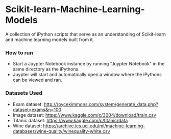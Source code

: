# Scikit-learn-Machine-Learning-Models
A collection of iPython scripts that serve as an understanding of Scikit-learn and machine learning models built from it.

### How to run
*	Start a Juypter Notebook instance by running "Juypter Notebook" in the same directory as the iPythons.
*	Juypter will start and automatically open a window where the iPythons can be viewed and ran.

### Datasets Used
*	Exam dataset: http://roycekimmons.com/system/generate_data.php?dataset=exams&n=100
*	Image dataset: https://www.kaggle.com/c/3004/download/train.csv
*	Titanic dataset: https://www.kaggle.com/c/titanic/data
*	Wine dataset: https://archive.ics.uci.edu/ml/machine-learning-databases/wine-quality/winequality-white.csv